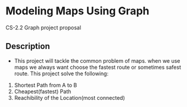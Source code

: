 # Modeling Maps Using Graph 
CS-2.2 Graph project proposal

## Description
- This project will tackle the common problem of maps. when we use maps we always want choose the fastest route or sometimes safest route. This project solve the following: 
1. Shortest Path from A to B
1. Cheapest(fastest) Path
1. Reachibility of the Location(most connected)
